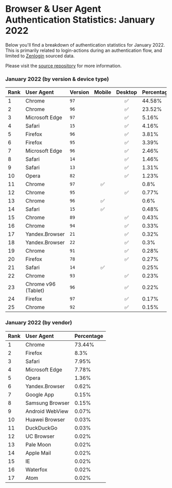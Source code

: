 # Browser & User Agent Authentication Statistics: January 2022

Below you'll find a breakdown of authentication statistics for
January 2022. This is primarily related to login-actions during an
authentication flow, and limited to <a href="https://zenlogin.co"/>Zenlogin</a>
sourced data.

Please visit the
<a href="https://github.com/zenlogin/browser-user-agent-authentication-statistics">source repository</a>
for more information.

### January 2022 (by version & device type)
| Rank | User Agent | Version | Mobile | Desktop | Percentage |
| :--- | :--- | :--- | :---: | :---: | :--- |
| 1 | Chrome | `97` | | ✅ | 44.58% |
| 2 | Chrome | `96` | | ✅ | 23.52% |
| 3 | Microsoft Edge | `97` | | ✅ | 5.16% |
| 4 | Safari | `15` | | ✅ | 4.16% |
| 5 | Firefox | `96` | | ✅ | 3.81% |
| 6 | Firefox | `95` | | ✅ | 3.39% |
| 7 | Microsoft Edge | `96` | | ✅ | 2.46% |
| 8 | Safari | `14` | | ✅ | 1.46% |
| 9 | Safari | `13` | | ✅ | 1.31% |
| 10 | Opera | `82` | | ✅ | 1.23% |
| 11 | Chrome | `97` | ✅ | | 0.8% |
| 12 | Chrome | `95` | | ✅ | 0.77% |
| 13 | Chrome | `96` | ✅ | | 0.6% |
| 14 | Safari | `15` | ✅ | | 0.48% |
| 15 | Chrome | `89` | | ✅ | 0.43% |
| 16 | Chrome | `94` | | ✅ | 0.33% |
| 17 | Yandex.Browser | `21` | | ✅ | 0.32% |
| 18 | Yandex.Browser | `22` | | ✅ | 0.3% |
| 19 | Chrome | `91` | | ✅ | 0.28% |
| 20 | Firefox | `78` | | ✅ | 0.27% |
| 21 | Safari | `14` | ✅ | | 0.25% |
| 22 | Chrome | `93` | | ✅ | 0.23% |
| 23 | Chrome v96 (Tablet) | `96` | | ✅ | 0.22% |
| 24 | Firefox | `97` | | ✅ | 0.17% |
| 25 | Chrome | `92` | | ✅ | 0.15% |

### January 2022 (by vendor)
| Rank | User Agent | Percentage |
| :--- | :--- | :--- |
| 1 | Chrome | 73.44% |
| 2 | Firefox | 8.3% |
| 3 | Safari | 7.95% |
| 4 | Microsoft Edge | 7.78% |
| 5 | Opera | 1.36% |
| 6 | Yandex.Browser | 0.62% |
| 7 | Google App | 0.15% |
| 8 | Samsung Browser | 0.15% |
| 9 | Android WebView | 0.07% |
| 10 | Huawei Browser | 0.03% |
| 11 | DuckDuckGo | 0.03% |
| 12 | UC Browser | 0.02% |
| 13 | Pale Moon | 0.02% |
| 14 | Apple Mail | 0.02% |
| 15 | IE | 0.02% |
| 16 | Waterfox | 0.02% |
| 17 | Atom | 0.02% |
